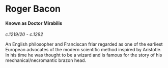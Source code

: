 # Roger Bacon
#### Known as Doctor Mirabilis
*c.1219/20 - c.1292*

An English philosopher and Franciscan friar regarded as one of the earliest European advocates of the modern scientific method inspired by Aristotle.
In his time he was thought to be a wizard and is famous for the story of his mechanical/necromantic brazon head.

		
